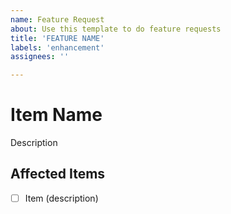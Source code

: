 ```yaml
---
name: Feature Request
about: Use this template to do feature requests
title: 'FEATURE NAME'
labels: 'enhancement'
assignees: ''

---
```


# Item Name

Description

## Affected Items
- [ ] Item (description)
